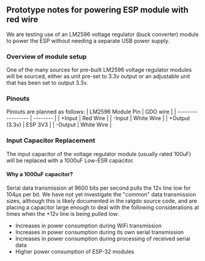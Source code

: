 ## Prototype notes for powering ESP module with red wire
We are testing use of an LM2596 voltage regulator (buck converter) module to power the ESP without needing a separate USB power supply.

### Overview of module setup
One of the many sources for pre-built LM2596 voltage regulator modules will be sourced, either as unit pre-set to 3.3v output or an adjustable unit that has been set to output 3.3v.

### Pinouts

Pinouts are planned as follows:
| LM2596 Module Pin | GDO wire |
| ----------------- | -------- |
| +Input           | Red Wire |
| -Input           | White Wire |
| +Output (3.3v)   | ESP 3V3 |
| -Output          | White Wire |

### Input Capacitor Replacement
The input capacitor of the voltage regulator module (usually rated 100uF) will be replaced with a 1000uF Low-ESR capacitor.

#### Why a 1000uF capacitor?
Serial data transmission at 9600 bits per second pulls the 12v line low for 104µs per bit.  We have not yet investigate the "common" data transmission sizes, although this is likely documented in the ratgdo source code, and are placing a capacitor large enough to deal with the following considerations at times when the +12v line is being pulled low:
- Increases in power consumption during WiFi transmission
- Increases in power consumption during its own serial transmission
- Increases in power consumption during processing of received serial data
- Higher power consumption of ESP-32 modules
